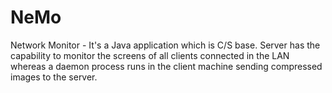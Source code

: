 # NeMo
Network Monitor - It's a Java application which is C/S base. Server has the capability to monitor the screens of all clients connected in the LAN whereas a daemon process runs in the client machine sending compressed images to the server.
